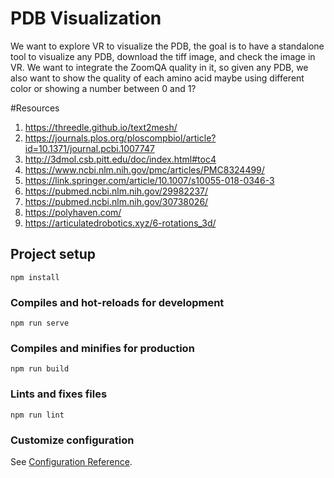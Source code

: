 # PDB Visualization
We want to explore VR to visualize the PDB, the goal is to have a standalone tool to visualize any PDB, download the tiff image, and check the image in VR. We want to integrate the ZoomQA quality in it, so given any PDB, we also want to show the quality of each amino acid maybe using different color or showing a number between 0 and 1? 

#Resources
1. https://threedle.github.io/text2mesh/
2. https://journals.plos.org/ploscompbiol/article?id=10.1371/journal.pcbi.1007747
3. http://3dmol.csb.pitt.edu/doc/index.html#toc4
4. https://www.ncbi.nlm.nih.gov/pmc/articles/PMC8324499/
5. https://link.springer.com/article/10.1007/s10055-018-0346-3
6. https://pubmed.ncbi.nlm.nih.gov/29982237/
7. https://pubmed.ncbi.nlm.nih.gov/30738026/
8. https://polyhaven.com/
9. https://articulatedrobotics.xyz/6-rotations_3d/

## Project setup
```
npm install
```

### Compiles and hot-reloads for development
```
npm run serve
```

### Compiles and minifies for production
```
npm run build
```

### Lints and fixes files
```
npm run lint
```

### Customize configuration
See [Configuration Reference](https://cli.vuejs.org/config/).
